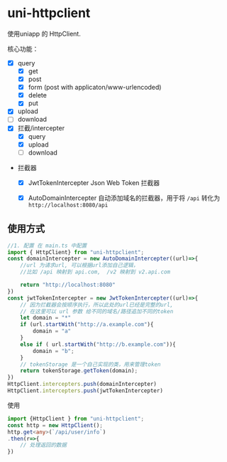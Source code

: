 # uni-httpclient

使用uniapp 的 HttpClient.

核心功能：
- [x] query
  - [x] get
  - [x] post
  - [x] form (post with applicaton/www-urlencoded)
  - [x] delete
  - [x] put
- [x] upload
- [ ] download
- [x] 拦截/intercepter
  -[x] query
  -[x] upload
  -[ ] download
- 拦截器
  - [x] JwtTokenIntercepter Json Web Token 拦截器
  - [x] AutoDomainIntercepter 自动添加域名的拦截器，用于将 `/api` 转化为 `http://localhost:8080/api`


## 使用方式

```ts
//1. 配置 在 main.ts 中配置
import { HttpClient} from "uni-httpclient";
const domainIntercepter = new AutoDomainIntercepter((url)=>{
    //url 为请求url, 可以根据url添加自己逻辑， 
    //比如 /api 映射到 api.com,  /v2 映射到 v2.api.com

    return "http://localhost:8080"
})
const jwtTokenIntercepter = new JwtTokenIntercepter((url)=>{
    // 因为拦截器会按顺序执行，所以此处的url已经是完整的url,
    // 在这里可以 url 参数 给不同的域名/路径追加不同的token
    let domain = "*"
    if (url.startWith("http://a.example.com"){
        domain = "a"
    }
    else if ( url.startWith("http://b.example.com")){
        domain = "b";
    }
    // tokenStorage 是一个自己实现的类，用来管理token
    return tokenStorage.getToken(domain);
})
HttpClient.intercepters.push(domainIntercepter)
HttpClient.intercepters.push(jwtTokenIntercepter)

```

使用
```ts
import {HttpClient } from "uni-httpclient";
const http = new HttpClient();
http.get<any>(`/api/user/info`)
.then(r=>{
    // 处理返回的数据
})
```
